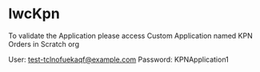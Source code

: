 # lwcKpn

To validate the Application please access Custom Application named KPN Orders in Scratch org

User: test-tclnofuekaqf@example.com
Password: KPNApplication1
